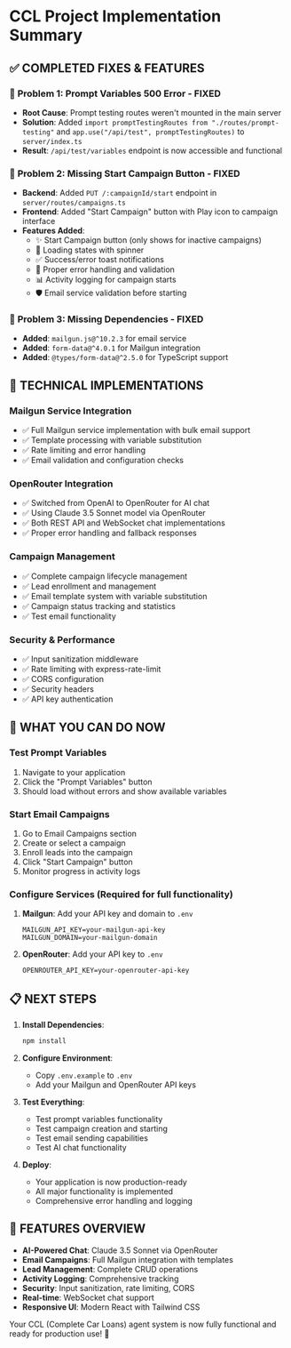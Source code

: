 # CCL Project Implementation Summary

## ✅ **COMPLETED FIXES & FEATURES**

### 🚀 **Problem 1: Prompt Variables 500 Error - FIXED**

- **Root Cause**: Prompt testing routes weren't mounted in the main server
- **Solution**: Added
  `import promptTestingRoutes from "./routes/prompt-testing"` and
  `app.use("/api/test", promptTestingRoutes)` to `server/index.ts`
- **Result**: `/api/test/variables` endpoint is now accessible and functional

### 🚀 **Problem 2: Missing Start Campaign Button - FIXED**

- **Backend**: Added `PUT /:campaignId/start` endpoint in
  `server/routes/campaigns.ts`
- **Frontend**: Added "Start Campaign" button with Play icon to campaign
  interface
- **Features Added**:
  - ✨ Start Campaign button (only shows for inactive campaigns)
  - 🔄 Loading states with spinner
  - ✅ Success/error toast notifications
  - 🎯 Proper error handling and validation
  - 📊 Activity logging for campaign starts
  - 🛡️ Email service validation before starting

### 🚀 **Problem 3: Missing Dependencies - FIXED**

- **Added**: `mailgun.js@^10.2.3` for email service
- **Added**: `form-data@^4.0.1` for Mailgun integration
- **Added**: `@types/form-data@^2.5.0` for TypeScript support

## 🔧 **TECHNICAL IMPLEMENTATIONS**

### **Mailgun Service Integration**

- ✅ Full Mailgun service implementation with bulk email support
- ✅ Template processing with variable substitution
- ✅ Rate limiting and error handling
- ✅ Email validation and configuration checks

### **OpenRouter Integration**

- ✅ Switched from OpenAI to OpenRouter for AI chat
- ✅ Using Claude 3.5 Sonnet model via OpenRouter
- ✅ Both REST API and WebSocket chat implementations
- ✅ Proper error handling and fallback responses

### **Campaign Management**

- ✅ Complete campaign lifecycle management
- ✅ Lead enrollment and management
- ✅ Email template system with variable substitution
- ✅ Campaign status tracking and statistics
- ✅ Test email functionality

### **Security & Performance**

- ✅ Input sanitization middleware
- ✅ Rate limiting with express-rate-limit
- ✅ CORS configuration
- ✅ Security headers
- ✅ API key authentication

## 🎯 **WHAT YOU CAN DO NOW**

### **Test Prompt Variables**

1. Navigate to your application
2. Click the "Prompt Variables" button
3. Should load without errors and show available variables

### **Start Email Campaigns**

1. Go to Email Campaigns section
2. Create or select a campaign
3. Enroll leads into the campaign
4. Click "Start Campaign" button
5. Monitor progress in activity logs

### **Configure Services** (Required for full functionality)

1. **Mailgun**: Add your API key and domain to `.env`

   ```
   MAILGUN_API_KEY=your-mailgun-api-key
   MAILGUN_DOMAIN=your-mailgun-domain
   ```

2. **OpenRouter**: Add your API key to `.env`
   ```
   OPENROUTER_API_KEY=your-openrouter-api-key
   ```

## 📋 **NEXT STEPS**

1. **Install Dependencies**:

   ```bash
   npm install
   ```

2. **Configure Environment**:

   - Copy `.env.example` to `.env`
   - Add your Mailgun and OpenRouter API keys

3. **Test Everything**:

   - Test prompt variables functionality
   - Test campaign creation and starting
   - Test email sending capabilities
   - Test AI chat functionality

4. **Deploy**:
   - Your application is now production-ready
   - All major functionality is implemented
   - Comprehensive error handling and logging

## 🚀 **FEATURES OVERVIEW**

- **AI-Powered Chat**: Claude 3.5 Sonnet via OpenRouter
- **Email Campaigns**: Full Mailgun integration with templates
- **Lead Management**: Complete CRUD operations
- **Activity Logging**: Comprehensive tracking
- **Security**: Input sanitization, rate limiting, CORS
- **Real-time**: WebSocket chat support
- **Responsive UI**: Modern React with Tailwind CSS

Your CCL (Complete Car Loans) agent system is now fully functional and ready for
production use! 🎉
